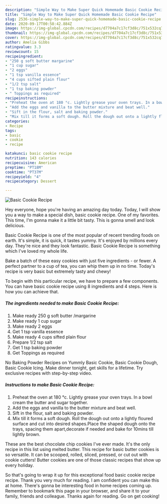 ```yaml
---
description: "Simple Way to Make Super Quick Homemade Basic Cookie Recipe"
title: "Simple Way to Make Super Quick Homemade Basic Cookie Recipe"
slug: 2536-simple-way-to-make-super-quick-homemade-basic-cookie-recipe
date: 2020-09-17T00:58:42.884Z
image: https://img-global.cpcdn.com/recipes/d7704a7c17cf3d8c/751x532cq70/basic-cookie-recipe-recipe-main-photo.jpg
thumbnail: https://img-global.cpcdn.com/recipes/d7704a7c17cf3d8c/751x532cq70/basic-cookie-recipe-recipe-main-photo.jpg
cover: https://img-global.cpcdn.com/recipes/d7704a7c17cf3d8c/751x532cq70/basic-cookie-recipe-recipe-main-photo.jpg
author: Amelia Gibbs
ratingvalue: 3.3
reviewcount: 15
recipeingredient:
- "250 g soft butter margarine"
- "1 cup sugar"
- "2 eggs"
- "1 tsp vanilla essence"
- "4 cups sifted plain flour"
- "1/2 tsp salt"
- "1 tsp baking powder"
- " Toppings as required"
recipeinstructions:
- "Preheat the oven at 180 °c. Lightly grease your oven trays. In a bowl cream the butter and sugar together."
- "Add the eggs and vanilla to the butter mixture and beat well."
- "Sift in the flour, salt and baking powder."
- "Mix till it forms a soft dough. Roll the dough out onto a lightly floured surface and cut into desired shapes.Place the shaped dough onto the trays, spacing them apart,decorate if needed and bake for 10mins till lightly brown."
categories:
- Recipe
tags:
- basic
- cookie
- recipe

katakunci: basic cookie recipe 
nutrition: 143 calories
recipecuisine: American
preptime: "PT18M"
cooktime: "PT37M"
recipeyield: "4"
recipecategory: Dessert

---
```



![Basic Cookie Recipe](https://img-global.cpcdn.com/recipes/d7704a7c17cf3d8c/751x532cq70/basic-cookie-recipe-recipe-main-photo.jpg)

Hey everyone, hope you're having an amazing day today. Today, I will show you a way to make a special dish, basic cookie recipe. One of my favorites. This time, I'm gonna make it a little bit tasty. This is gonna smell and look delicious.

Basic Cookie Recipe is one of the most popular of recent trending foods on earth. It's simple, it is quick, it tastes yummy. It's enjoyed by millions every day. They're nice and they look fantastic. Basic Cookie Recipe is something which I've loved my whole life.

Bake a batch of these easy cookies with just five ingredients - or fewer. A perfect partner to a cup of tea, you can whip them up in no time. Today&#39;s recipe is very basic but extremely tasty and chewy!


To begin with this particular recipe, we have to prepare a few components. You can have basic cookie recipe using 8 ingredients and 4 steps. Here is how you can achieve that.

<!--inarticleads1-->

##### The ingredients needed to make Basic Cookie Recipe:

1. Make ready 250 g soft butter /margarine
1. Make ready 1 cup sugar
1. Make ready 2 eggs
1. Get 1 tsp vanilla essence
1. Make ready 4 cups sifted plain flour
1. Prepare 1/2 tsp salt
1. Get 1 tsp baking powder
1. Get  Toppings as required


No Baking Powder Recipes on Yummly Basic Cookie, Basic Cookie Dough, Basic Cookie Icing. Make dinner tonight, get skills for a lifetime. Try exclusive recipes with step-by-step video. 

<!--inarticleads2-->

##### Instructions to make Basic Cookie Recipe:

1. Preheat the oven at 180 °c. Lightly grease your oven trays. In a bowl cream the butter and sugar together.
1. Add the eggs and vanilla to the butter mixture and beat well.
1. Sift in the flour, salt and baking powder.
1. Mix till it forms a soft dough. Roll the dough out onto a lightly floured surface and cut into desired shapes.Place the shaped dough onto the trays, spacing them apart,decorate if needed and bake for 10mins till lightly brown.


These are the best chocolate chip cookies I&#39;ve ever made. It&#39;s the only recipe in this list using melted butter. This recipe for basic butter cookies is so versatile. It can be scooped, rolled, sliced, pressed, or cut out with cookie cutters! Butter cookies are one of those classic recipes that show up every holiday. 

So that's going to wrap it up for this exceptional food basic cookie recipe recipe. Thank you very much for reading. I am confident you can make this at home. There's gonna be interesting food in home recipes coming up. Remember to bookmark this page in your browser, and share it to your family, friends and colleague. Thanks again for reading. Go on get cooking!
